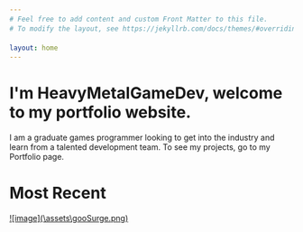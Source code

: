 ```yaml
---
# Feel free to add content and custom Front Matter to this file.
# To modify the layout, see https://jekyllrb.com/docs/themes/#overriding-theme-defaults

layout: home
---
```


<h1>I'm HeavyMetalGameDev, welcome to my portfolio website.</h1>

I am a graduate games programmer looking to get into the industry and learn from a talented development team. To see my projects, go to my Portfolio page.

<h1>Most Recent</h1>
<a href = "/Goo-Surge">![image](\assets\gooSurge.png)</a>

